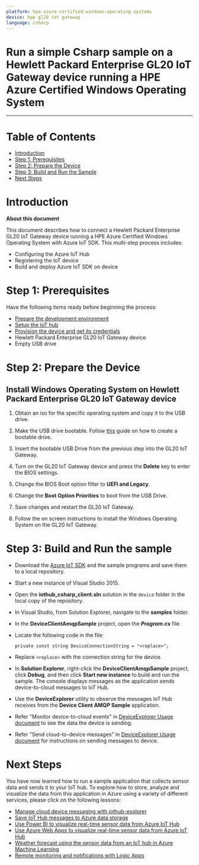 ```yaml
---
platform: hpe-azure-certified-windows-operating-systems
device: hpe gl20 iot gateway
language: csharp
---
```


Run a simple Csharp sample on a Hewlett Packard Enterprise GL20 IoT Gateway device running a HPE Azure Certified Windows Operating System
===
---

# Table of Contents

-   [Introduction](#Introduction)
-   [Step 1: Prerequisites](#Prerequisites)
-   [Step 2: Prepare the Device](#PrepareDevice)
-   [Step 3: Build and Run the Sample](#Build)
-   [Next Steps](#NextSteps)

<a name="Introduction"></a>
# Introduction

**About this document**

This document describes how to connect a Hewlett Packard Enterprise GL20 IoT Gateway device running a HPE Azure Certified Windows Operating System with Azure IoT SDK. This multi-step process includes:
-   Configuring the  Azure IoT Hub
-   Registering the IoT device
-   Build and deploy Azure IoT SDK on device

<a name="Prerequisites"></a>
# Step 1: Prerequisites

Have the following items ready before beginning the process:

-   [Prepare the development environment][setup-devbox-windows]
-   [Setup the IoT hub][lnk-setup-iot-hub]
-   [Provision the device and get its credentials][lnk-manage-iot-hub]
-   Hewlett Packard Enterprise GL20 IoT Gateway device.
-   Empty USB drive

<a name="PrepareDevice"></a>
# Step 2: Prepare the Device

Install Windows Operating System on Hewlett Packard Enterprise GL20 IoT Gateway device
--------------------------------------------------------

1.  Obtain an iso for the specific operating system and copy it to the
    USB drive.

2.  Make the USB drive bootable. Follow
    [this](https://www.microsoft.com/en-us/download/windows-usb-dvd-download-tool)
    guide on how to create a bootable drive.

3.  Insert the bootable USB Drive from the previous step into the GL20
    IoT Gateway.

4.  Turn on the GL20 IoT Gateway device and press the **Delete** key to
    enter the BIOS settings.

5.  Change the BIOS Boot option filter to **UEFI and Legacy**.

6.  Change the **Boot Option Priorities** to boot from the USB Drive.

7.  Save changes and restart the GL20 IoT Gateway.

8.  Follow the on screen instructions to install the Windows Operating
    System on the GL20 IoT Gateway.

<a name="Build"></a>
# Step 3: Build and Run the sample

-   Download the [Azure IoT SDK](https://github.com/Azure/azure-iot-sdk-csharp) and the sample programs and save them to a local repository.
-   Start a new instance of Visual Studio 2015.
-   Open the **iothub\_csharp\_client.sln** solution in the `device` folder in the local copy of the repository.
-   In Visual Studio, from Solution Explorer, navigate to the **samples** folder.
-   In the **DeviceClientAmqpSample** project, open the ***Program.cs*** file.
-   Locate the following code in the file:

        private const string DeviceConnectionString = "<replace>";
        
-   Replace `<replace>` with the connection string for the device.
-   In **Solution Explorer**, right-click the **DeviceClientAmqpSample** project, click **Debug**, and then click **Start new instance** to build and run the sample. The console displays messages as the application sends device-to-cloud messages to IoT Hub.
-   Use the **DeviceExplorer** utility to observe the messages IoT Hub receives from the **Device Client AMQP Sample** application.
-   Refer "Monitor device-to-cloud events" in [DeviceExplorer Usage document](https://github.com/Azure/azure-iot-sdk-csharp/blob/master/tools/DeviceExplorer/doc/how_to_use_device_explorer.md) to see the data the device is sending.
-   Refer "Send cloud-to-device messages" in [DeviceExplorer Usage document](https://github.com/Azure/azure-iot-sdk-csharp/blob/master/tools/DeviceExplorer/doc/how_to_use_device_explorer.md) for instructions on sending messages to device.

<a name="NextSteps"></a>
# Next Steps

You have now learned how to run a sample application that collects sensor data and sends it to your IoT hub. To explore how to store, analyze and visualize the data from this application in Azure using a variety of different services, please click on the following lessons:

-   [Manage cloud device messaging with iothub-explorer]
-   [Save IoT Hub messages to Azure data storage]
-   [Use Power BI to visualize real-time sensor data from Azure IoT Hub]
-   [Use Azure Web Apps to visualize real-time sensor data from Azure IoT Hub]
-   [Weather forecast using the sensor data from an IoT hub in Azure Machine Learning]
-   [Remote monitoring and notifications with Logic Apps]   

[Manage cloud device messaging with iothub-explorer]: https://docs.microsoft.com/en-us/azure/iot-hub/iot-hub-explorer-cloud-device-messaging
[Save IoT Hub messages to Azure data storage]: https://docs.microsoft.com/en-us/azure/iot-hub/iot-hub-store-data-in-azure-table-storage
[Use Power BI to visualize real-time sensor data from Azure IoT Hub]: https://docs.microsoft.com/en-us/azure/iot-hub/iot-hub-live-data-visualization-in-power-bi
[Use Azure Web Apps to visualize real-time sensor data from Azure IoT Hub]: https://docs.microsoft.com/en-us/azure/iot-hub/iot-hub-live-data-visualization-in-web-apps
[Weather forecast using the sensor data from an IoT hub in Azure Machine Learning]: https://docs.microsoft.com/en-us/azure/iot-hub/iot-hub-weather-forecast-machine-learning
[Remote monitoring and notifications with Logic Apps]: https://docs.microsoft.com/en-us/azure/iot-hub/iot-hub-monitoring-notifications-with-azure-logic-apps
[setup-devbox-windows]: https://github.com/Azure/azure-iot-sdk-c/blob/master/doc/devbox_setup.md
[lnk-setup-iot-hub]: ../setup_iothub.md
[lnk-manage-iot-hub]: ../manage_iot_hub.md

